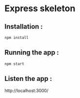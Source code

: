 # Express skeleton

## Installation : 
```
npm install
```

## Running the app : 
```
npm start
```

## Listen the app :
http://localhost:3000/
